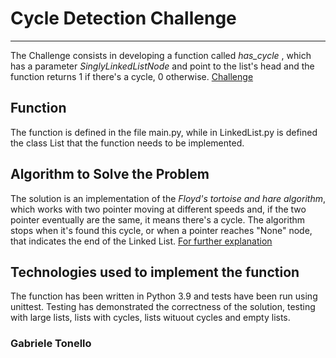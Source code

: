 # Cycle Detection Challenge
*** 

The Challenge consists in developing a function called _has\_cycle_ , which has a parameter _SinglyLinkedListNode_ and point to the list's head and the function returns 1 if there's a cycle, 0 otherwise.
[Challenge](https://www.vgen.it/it/cycle-detection-challenge/)

## Function
The function is defined in the file main.py, while in LinkedList.py is defined the class List that the function needs to be implemented.

## Algorithm to Solve the Problem

The solution is an implementation of the _Floyd's tortoise and hare algorithm_, which works with two pointer moving at different speeds and, if the two pointer eventually are the same, it means there's a cycle. The algorithm stops when it's found this cycle, or when a pointer reaches "None" node, that indicates the end of the Linked List.
[For further explanation](https://www.isa-afp.org/browser_info/devel/AFP/TortoiseHare/document.pdf) 

## Technologies used to implement the function

The function has been written in Python 3.9 and tests have been run using unittest.
Testing has demonstrated the correctness of the solution, testing with large lists, lists with cycles, lists wituout cycles and empty lists.

### Gabriele Tonello



